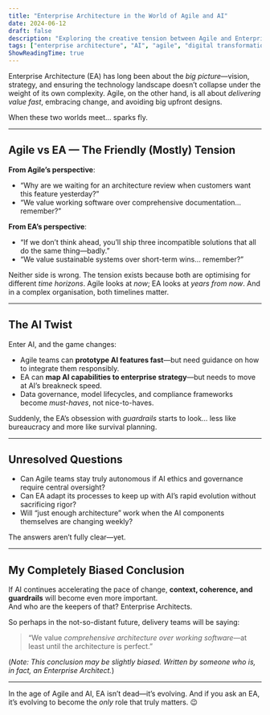 ```yaml
---
title: "Enterprise Architecture in the World of Agile and AI"
date: 2024-06-12
draft: false
description: "Exploring the creative tension between Agile and Enterprise Architecture—and why AI might just tip the scales."
tags: ["enterprise architecture", "AI", "agile", "digital transformation", "strategy"]
ShowReadingTime: true
---
```


Enterprise Architecture (EA) has long been about the *big picture*—vision, strategy, and ensuring the technology landscape doesn’t collapse under the weight of its own complexity. Agile, on the other hand, is all about *delivering value fast*, embracing change, and avoiding big upfront designs.

When these two worlds meet… sparks fly.

---

## Agile vs EA — The Friendly (Mostly) Tension

**From Agile’s perspective**:  
- “Why are we waiting for an architecture review when customers want this feature yesterday?”  
- “We value working software over comprehensive documentation… remember?”

**From EA’s perspective**:  
- “If we don’t think ahead, you’ll ship three incompatible solutions that all do the same thing—badly.”  
- “We value sustainable systems over short-term wins… remember?”

Neither side is wrong. The tension exists because both are optimising for different *time horizons*. Agile looks at *now*; EA looks at *years from now*. And in a complex organisation, both timelines matter.

---

## The AI Twist

Enter AI, and the game changes:

- Agile teams can **prototype AI features fast**—but need guidance on how to integrate them responsibly.  
- EA can **map AI capabilities to enterprise strategy**—but needs to move at AI’s breakneck speed.  
- Data governance, model lifecycles, and compliance frameworks become *must-haves*, not nice-to-haves.

Suddenly, the EA’s obsession with *guardrails* starts to look… less like bureaucracy and more like survival planning.

---

## Unresolved Questions

- Can Agile teams stay truly autonomous if AI ethics and governance require central oversight?  
- Can EA adapt its processes to keep up with AI’s rapid evolution without sacrificing rigor?  
- Will “just enough architecture” work when the AI components themselves are changing weekly?  

The answers aren’t fully clear—yet.

---

## My Completely Biased Conclusion

If AI continues accelerating the pace of change, **context, coherence, and guardrails** will become even more important.  
And who are the keepers of that? Enterprise Architects.  

So perhaps in the not-so-distant future, delivery teams will be saying:  
> “We value *comprehensive architecture over working software*—at least until the architecture is perfect.”  

(*Note: This conclusion may be slightly biased. Written by someone who is, in fact, an Enterprise Architect.*)

---

In the age of Agile and AI, EA isn’t dead—it’s evolving. And if you ask an EA, it’s evolving to become the *only* role that truly matters. 😉